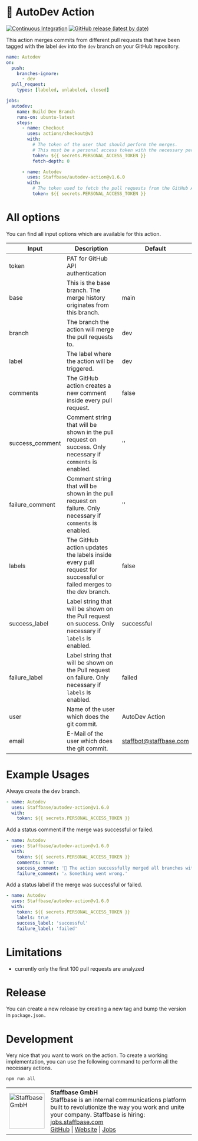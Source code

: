 # 👷 AutoDev Action

[![Continuous Integration](https://github.com/Staffbase/autodev-action/actions/workflows/integration.yml/badge.svg)](https://github.com/Staffbase/autodev-action/actions/workflows/integration.yml)
[![GitHub release (latest by date)](https://img.shields.io/github/v/release/Staffbase/autodev-action)](https://github.com/Staffbase/autodev-action/releases)

This action merges commits from different pull requests that have been tagged with the label `dev` into the `dev` branch on your GitHub repository.

```yaml
name: Autodev
on:
  push:
    branches-ignore:
      - dev
  pull_request:
    types: [labeled, unlabeled, closed]

jobs:
  autodev:
    name: Build Dev Branch
    runs-on: ubuntu-latest
    steps:
      - name: Checkout
        uses: actions/checkout@v3
        with:
          # The token of the user that should perform the merges. 
          # This must be a personal access token with the necessary permissions
          token: ${{ secrets.PERSONAL_ACCESS_TOKEN }}
          fetch-depth: 0

      - name: Autodev
        uses: Staffbase/autodev-action@v1.6.0
        with:
          # The token used to fetch the pull requests from the GitHub API
          token: ${{ secrets.PERSONAL_ACCESS_TOKEN }}
```

# All options

You can find all input options which are available for this action.

| **Input**       | **Description**                                                                                                                                                                               | **Default**            |
|-----------------|-----------------------------------------------------------------------------------------------------------------------------------------------------------------------------------------------|------------------------|
| token           | PAT for GitHub API authentication                                                                                                                                                             |                        |
| base            | This is the base branch. The merge history originates from this branch.                                                                                                                       | main                   |
| branch          | The branch the action will merge the pull requests to.                                                                                                                                        | dev                    |
| label           | The label where the action will be triggered.                                                                                                                                                 | dev                    |
| comments        | The GitHub action creates a new comment inside every pull request.                                                                                                                            | false                  |
| success_comment | Comment string that will be shown in the pull request on success. Only necessary if `comments` is enabled.                                                                                    | ''                     |
| failure_comment | Comment string that will be shown in the pull request on failure. Only necessary if `comments` is enabled.                                                                                    | ''                     |
| labels          | The GitHub action updates the labels inside every pull request for successful or failed merges to the dev branch.                                                                             | false                  |
| success_label   | Label string that will be shown on the Pull request on success. Only necessary if `labels` is enabled.                                                                                        | successful             |
| failure_label   | Label string that will be shown on the Pull request on failure. Only necessary if `labels` is enabled.                                                                                        | failed                 |
| user            | Name of the user which does the git commit.                                                                                                                                                   | AutoDev Action         |
| email           | E-Mail of the user which does the git commit.                                                                                                                                                 | staffbot@staffbase.com |

# Example Usages

Always create the dev branch.

```yaml
- name: Autodev
  uses: Staffbase/autodev-action@v1.6.0
  with:
    token: ${{ secrets.PERSONAL_ACCESS_TOKEN }}
```

Add a status comment if the merge was successful or failed.

```yaml
- name: Autodev
  uses: Staffbase/autodev-action@v1.6.0
  with:
    token: ${{ secrets.PERSONAL_ACCESS_TOKEN }}
    comments: true
    success_comment: '🎉 The action successfully merged all branches with the dev label.'
    failure_comment: '⚠️ Something went wrong.'
```

Add a status label if the merge was successful or failed.

```yaml
- name: Autodev
  uses: Staffbase/autodev-action@v1.6.0
  with:
    token: ${{ secrets.PERSONAL_ACCESS_TOKEN }}
    labels: true
    success_label: 'successful'
    failure_label: 'failed'
```

# Limitations

- currently only the first 100 pull requests are analyzed

# Release

You can create a new release by creating a new tag and bump the version in `package.json.`

# Development

Very nice that you want to work on the action. To create a working implementation, you can use the following command to perform all the necessary actions.

```bash
npm run all
```

<table>
  <tr>
    <td>
      <img src="docs/assets/images/staffbase.png" alt="Staffbase GmbH" width="96" />
    </td>
    <td>
      <b>Staffbase GmbH</b>
      <br />Staffbase is an internal communications platform built to revolutionize the way you work and unite your company. Staffbase is hiring: <a href="https://jobs.staffbase.com" target="_blank" rel="noreferrer">jobs.staffbase.com</a>
      <br /><a href="https://github.com/Staffbase" target="_blank" rel="noreferrer">GitHub</a> | <a href="https://staffbase.com/" target="_blank" rel="noreferrer">Website</a> | <a href="https://jobs.staffbase.com" target="_blank" rel="noreferrer">Jobs</a>
    </td>
  </tr>
</table>
